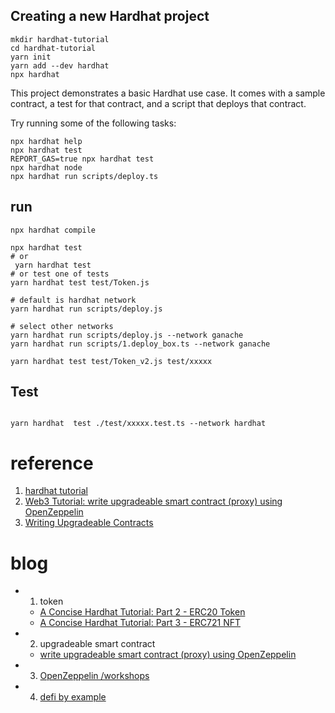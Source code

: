 ## Creating a new Hardhat project

```shell
mkdir hardhat-tutorial
cd hardhat-tutorial
yarn init
yarn add --dev hardhat
npx hardhat
```

This project demonstrates a basic Hardhat use case. It comes with a sample contract, a test for that contract, and a script that deploys
that contract.

Try running some of the following tasks:

```shell
npx hardhat help
npx hardhat test
REPORT_GAS=true npx hardhat test
npx hardhat node
npx hardhat run scripts/deploy.ts
```

## run

```shell
npx hardhat compile

npx hardhat test
# or
 yarn hardhat test
# or test one of tests
yarn hardhat test test/Token.js

# default is hardhat network
yarn hardhat run scripts/deploy.js

# select other networks
yarn hardhat run scripts/deploy.js --network ganache
yarn hardhat run scripts/1.deploy_box.ts --network ganache

yarn hardhat test test/Token_v2.js test/xxxxx
```

## Test
```shell

yarn hardhat  test ./test/xxxxx.test.ts --network hardhat

```

# reference

1. [hardhat tutorial](https://hardhat.org/tutorial)
2. [Web3 Tutorial: write upgradeable smart contract (proxy) using OpenZeppelin](https://dev.to/yakult/tutorial-write-upgradeable-smart-contract-proxy-contract-with-openzeppelin-1916)
3. [Writing Upgradeable Contracts](https://docs.openzeppelin.com/upgrades-plugins/1.x/writing-upgradeable)

# blog

* 1. token
    * [A Concise Hardhat Tutorial: Part 2 - ERC20 Token](https://dev.to/yakult/a-concise-hardhat-tutorial-part-2-writing-erc20-2jpm)
    * [A Concise Hardhat Tutorial: Part 3 - ERC721 NFT](https://dev.to/yakult/a-concise-hardhat-tutorial-part-2-writing-erc721-nft-5gm6)
* 2. upgradeable smart contract
  * [write upgradeable smart contract (proxy) using OpenZeppelin](https://dev.to/yakult/tutorial-write-upgradeable-smart-contract-proxy-contract-with-openzeppelin-1916)

* 3. [OpenZeppelin /workshops](https://github.com/OpenZeppelin/workshops)
* 4. [defi by example](https://www.youtube.com/watch?v=qB2Ulx201wY&list=PLO5VPQH6OWdX-Rh7RonjZhOd9pb9zOnHW)
